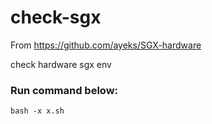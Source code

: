 # check-sgx

From https://github.com/ayeks/SGX-hardware

check hardware sgx env

### Run command below:
```shell
bash -x x.sh
```
